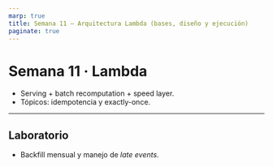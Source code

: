 ```yaml
---
marp: true
title: Semana 11 — Arquitectura Lambda (bases, diseño y ejecución)
paginate: true
---
```

# Semana 11 · Lambda
- Serving + batch recomputation + speed layer.
- Tópicos: idempotencia y exactly-once.

---
## Laboratorio
- Backfill mensual y manejo de *late events*.
